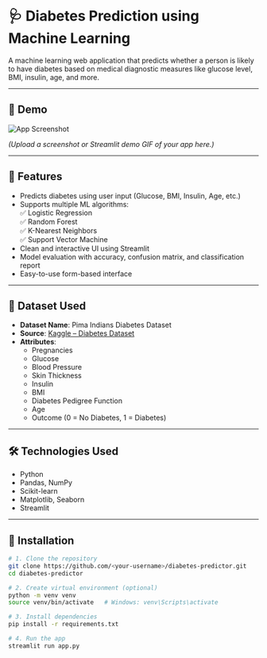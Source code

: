 # 🩺 Diabetes Prediction using Machine Learning

A machine learning web application that predicts whether a person is likely to have diabetes based on medical diagnostic measures like glucose level, BMI, insulin, age, and more.

---

## 📸 Demo
![App Screenshot](images/demo.png)

*(Upload a screenshot or Streamlit demo GIF of your app here.)*

---

## 🚀 Features

- Predicts diabetes using user input (Glucose, BMI, Insulin, Age, etc.)
- Supports multiple ML algorithms:  
  ✅ Logistic Regression  
  ✅ Random Forest  
  ✅ K-Nearest Neighbors  
  ✅ Support Vector Machine  
- Clean and interactive UI using Streamlit
- Model evaluation with accuracy, confusion matrix, and classification report
- Easy-to-use form-based interface

---

## 📁 Dataset Used

- **Dataset Name**: Pima Indians Diabetes Dataset  
- **Source**: [Kaggle – Diabetes Dataset](https://www.kaggle.com/datasets/uciml/pima-indians-diabetes-database)  
- **Attributes**:
  - Pregnancies
  - Glucose
  - Blood Pressure
  - Skin Thickness
  - Insulin
  - BMI
  - Diabetes Pedigree Function
  - Age
  - Outcome (0 = No Diabetes, 1 = Diabetes)

---

## 🛠️ Technologies Used

- Python
- Pandas, NumPy
- Scikit-learn
- Matplotlib, Seaborn
- Streamlit

---

## 🔧 Installation

```bash
# 1. Clone the repository
git clone https://github.com/<your-username>/diabetes-predictor.git
cd diabetes-predictor

# 2. Create virtual environment (optional)
python -m venv venv
source venv/bin/activate   # Windows: venv\Scripts\activate

# 3. Install dependencies
pip install -r requirements.txt

# 4. Run the app
streamlit run app.py

